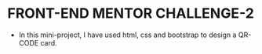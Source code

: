 # FRONT-END MENTOR CHALLENGE-2 
 
 - In this mini-project, I have used html, css and bootstrap to design a QR-CODE card.
